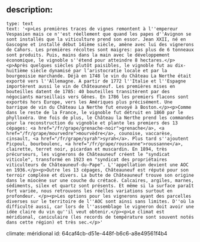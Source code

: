 description:
  -
    type: text
    text: '<p>Les premières traces de vignes remontent à l''empereur Vespasien mais ce n''est réellement que quand les papes d''Avignon se sont installés que la viticulture prend son essor. Jean XXII, né en Gascogne et installé début 14ième siècle, amène avec lui des vignerons de Cahors. Les premières récoltes sont maigres: pas plus de 6 tonneaux sont produits. Puis, mains dans la main avec le développement économique, le vignoble s''étend pour atteindre 8 hectares.</p><p>Après quelques siècles plutôt paisibles, le vignoble fut au dix-huitième siècle dynamisé par l’aristocratie locale et par la bourgeoisie marchande. Déjà en 1748 le vin du Château La Nerthe était exporté vers l''Allemagne. A partir de 1772 l''Italie et l''Espagne importèrent aussi le vin de Châteauneuf. Les premières mises en bouteilles datent de 1785: 40 bouteilles transitèrent par des négociants marseillais vers Gênes. En 1786 les premiers flacons sont exportés hors Europe, vers les Amériques plus précisément. Une barrique de vin du Château La Nerthe fut envoyé à Boston.</p><p>Comme dans le reste de la France, le vignoble fut détruit en 1860 par le phylloxéra. Une fois de plus, le Château la Nerthe prend les commandes pour la reconstruction du vignoble et plante les premiers des 13 cépages: <a href="/fr/grape/grenache-noir">grenache</a>, <a href="/fr/grape/mourvedre">mourvèdre</a>, counoise, vaccarèse, cinsault, <a href="/fr/grape/syrah">syrah</a>. Plus tard s''ajoutent Picpoul, bourboulenc, <a href="/fr/grape/roussanne">roussanne</a>, clairette, terret noir, picardan et muscardin. En 1894, très précurseurs, les vignerons de Châteauneuf créent le "syndicat viticole", transformé en 1923 en "syndicat des propriétaires viticulteurs de Châteauneuf-du-Pape". L''appellation devient une AOC en 1936.</p><p>Outre les 13 cépages, Châteauneuf est réputé pour son terroir complèxe et divers. La butte de Châteauneuf trouve son origine dans le miocène sur une couche du crétacé. Calcaires, argiles, marnes, sédiments, silex et quartz sont présents. Et même si la surface paraît fort variée, nous retrouvons les réelles variations surtout en profondeur. </p><p>Les options pour les vignerons ayant des parcelles diverses sur le territoire de l''AOC sont ainsi sans limites. D''où la difficulté aussi, car lors de l''assemblage le vigneron doit avoir une idée claire du vin qu''il veut obtenir.</p><p>Le climat est méridional, caniculaire (les records de température sont souvent notés dans cette région) et très sec.</p>'
climate: méridional
id: 64caf4cb-d51e-448f-b6c6-a8e49561f4b4
